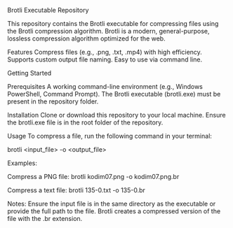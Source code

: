 Brotli Executable Repository


This repository contains the Brotli executable for compressing files using the Brotli compression algorithm. Brotli is a modern, general-purpose, lossless compression algorithm optimized for the web.

Features
Compress files (e.g., .png, .txt, .mp4) with high efficiency.
Supports custom output file naming.
Easy to use via command line.

Getting Started

Prerequisites
A working command-line environment (e.g., Windows PowerShell, Command Prompt).
The Brotli executable (brotli.exe) must be present in the repository folder.

Installation
Clone or download this repository to your local machine.
Ensure the brotli.exe file is in the root folder of the repository.

Usage
To compress a file, run the following command in your terminal:


brotli <input_file> -o <output_file>

Examples:

Compress a PNG file:
brotli kodim07.png -o kodim07.png.br

Compress a text file:
brotli 135-0.txt -o 135-0.br

Notes:
Ensure the input file is in the same directory as the executable or provide the full path to the file.
Brotli creates a compressed version of the file with the .br extension.

